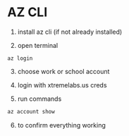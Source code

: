 # AZ CLI 

1. install az cli (if not already installed)

2. open terminal 
```
az login
```

3. choose work or school account

4. login with xtremelabs.us creds

5. run commands
```sh
az account show
```
6. to confirm everything working
